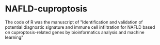 # NAFLD-cuproptosis
The code of R was the manuscript of "Identification and validation of potential diagnostic signature and immune cell infiltration for NAFLD based on cuproptosis-related genes by bioinformatics analysis and machine learning"
